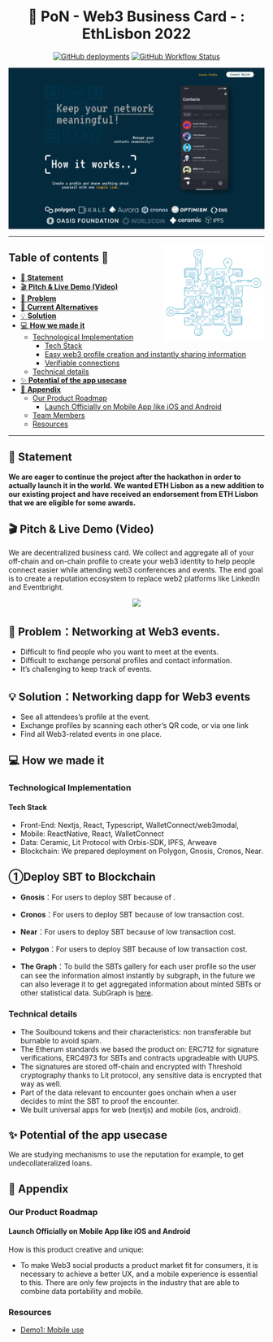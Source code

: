 <!-- markdownlint-configure-file {
  "MD041": false
} -->
<div align="center">

# 🤝 **PoN - Web3 Business Card - : EthLisbon 2022**

[![GitHub deployments](https://img.shields.io/github/deployments/Hackerthonweb3/business-card/production?label=deployment&logo=vercel&style=flat-square&color=00a550&logoColor=00a550)](https://web3card.vercel.app)
[![GitHub Workflow Status](https://img.shields.io/github/workflow/status/Hackerthonweb3/business-card/Build%20Pipeline?logo=github&style=flat-square&color=00a550&logoColor=00a550)](https://github.com/Hackerthonweb3/business-card/actions/workflows/pipeline.yml)

<img src="./.github/assets/screenshot1.png" align="center"
     alt="PoN logo" width=800>

<hr />

<img src="./.github/assets/logo.png" align="right"
     alt="PoN logo" width=200 />

</div>

## Table of contents 📌

-   [🚀 **Statement**](#-statement)
-   [🎬 **Pitch & Live Demo (Video)**](#-pitch--live-demo-video)
-   [💬 **Problem**](#-problem)
-   [💬 **Current Alternatives**](#-current-alternatives)
-   [💡 **Solution**](#-solution)
-   [💻 **How we made it**](#-how-we-made-it)
    -   [Technological Implementation](#technological-implementation)
        -   [Tech Stack](#tech-stack)
        -   [Easy web3 profile creation and instantly sharing information](#easy-web3-profile-creation-and-instantly-sharing-information)
        -   [Verifiable connections](#verifiable-connections)
    -   [Technical details](#technical-details)
-   [✨ **Potential of the app usecase**](#-potential-of-the-app-usecase)
-   [📓 **Appendix**](#-appendix)
    -   [Our Product Roadmap](#our-product-roadmap)
        -   [Launch Officially on Mobile App like iOS and Android](#launch-officially-on-mobile-app-like-ios-and-android)
    -   [Team Members](#team-members)
    -   [Resources](#resources)

<hr />

## 🚀 **Statement**

**We are eager to continue the project after the hackathon in order to actually launch it in the world. We wanted ETH Lisbon as a new addition to our existing project and have received an endorsement from ETH Lisbon that we are eligible for some awards.**

## 🎬 **Pitch & Live Demo (Video)**

We are decentralized business card. We collect and aggregate all of your off-chain and on-chain profile to create your web3 identity to help people connect easier while attending web3 conferences and events. The end goal is to create a reputation ecosystem to replace web2 platforms like LinkedIn and Eventbright.

<p align='center'>
    <a href='https://www.youtube.com/watch?v=cTG88Kcmj1A'>
        <img src="https://cf-templates-abh8ozzw2ksd-ap-northeast-1.s3.ap-northeast-1.amazonaws.com/Screen+Shot+2022-09-25+at+12.02.16+PM.png">
    </a>
</p>

## 💬 **Problem：Networking at Web3 events.**

- Difficult to find people who you want to meet at the events.
- Difficult to exchange personal profiles and contact information.
- It’s challenging to keep track of events.

## 💡 **Solution：Networking dapp for Web3 events**

- See all attendees’s profile at the event.
- Exchange profiles by scanning each other’s QR code, or via one link
- Find all Web3-related events in one place.

## 💻 **How we made it**

### Technological Implementation

#### Tech Stack

-   Front-End: Nextjs, React, Typescript, WalletConnect/web3modal,
-   Mobile: ReactNative, React, WalletConnect
-   Data: Ceramic, Lit Protocol with Orbis-SDK, IPFS, Arweave
-   Blockchain: We prepared deployment on Polygon, Gnosis, Cronos, Near.

## **①Deploy SBT to Blockchain**

- **Gnosis**：For users to deploy SBT because of . []()

- **Cronos**：For users to deploy SBT because of low transaction cost. []()

- **Near**：For users to deploy SBT because of low transaction cost. []()

- **Polygon**：For users to deploy SBT because of low transaction cost. []()

- **The Graph**：To build the SBTs gallery for each user profile so the user can see the information almost instantly by subgraph, in the future we can also leverage it to get aggregated information about minted SBTs or other statistical data. SubGraph is [here](https://thegraph.com/studio/subgraph/soulboundimplementation/).


### Technical details

-   The Soulbound tokens and their characteristics: non transferable but burnable to avoid spam.
-   The Etherum standards we based the product on: ERC712 for signature verifications, ERC4973 for SBTs and contracts upgradeable with UUPS.
-   The signatures are stored off-chain and encrypted with Threshold cryptography thanks to Lit protocol, any sensitive data is encrypted that way as well.
-   Part of the data relevant to encounter goes onchain when a user decides to mint the SBT to proof the encounter.
-   We built universal apps for web (nextjs) and mobile (ios, android).

## ✨ **Potential of the app usecase**

We are studying mechanisms to use the reputation for example, to get undecollateralized loans.

## 📓 **Appendix**

### Our Product Roadmap

#### Launch Officially on Mobile App like iOS and Android

How is this product creative and unique:

-   To make Web3 social products a product market fit for consumers, it is necessary to achieve a better UX, and a mobile experience is essential to this. There are only few projects in the industry that are able to combine data portability and mobile.


### Resources

-   [Demo1: Mobile use](https://www.youtube.com/watch?v=cTG88Kcmj1A)
